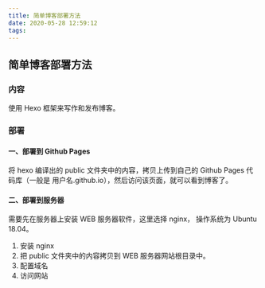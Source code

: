 ```yaml
---
title: 简单博客部署方法
date: 2020-05-28 12:59:12
tags:
---
```


## 简单博客部署方法
<!-- more -->

### 内容
使用 Hexo 框架来写作和发布博客。

### 部署

#### 一、部署到 Github Pages
将 hexo 编译出的 public 文件夹中的内容，拷贝上传到自己的 Github Pages 代码库（一般是 用户名.github.io），然后访问该页面，就可以看到博客了。


#### 二、部署到服务器
需要先在服务器上安装 WEB 服务器软件，这里选择 nginx， 操作系统为 Ubuntu 18.04。

1. 安装 nginx
2. 把 public 文件夹中的内容拷贝到 WEB 服务器网站根目录中。
3. 配置域名
4. 访问网站


